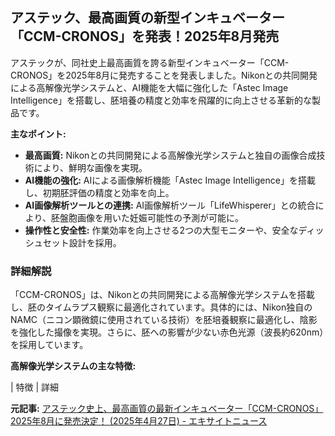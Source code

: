 ## アステック、最高画質の新型インキュベーター「CCM-CRONOS」を発表！2025年8月発売

アステックが、同社史上最高画質を誇る新型インキュベーター「CCM-CRONOS」を2025年8月に発売することを発表しました。Nikonとの共同開発による高解像光学システムと、AI機能を大幅に強化した「Astec Image Intelligence」を搭載し、胚培養の精度と効率を飛躍的に向上させる革新的な製品です。

**主なポイント:**

* **最高画質:** Nikonとの共同開発による高解像光学システムと独自の画像合成技術により、鮮明な画像を実現。
* **AI機能の強化:** AIによる画像解析機能「Astec Image Intelligence」を搭載し、初期胚評価の精度と効率を向上。
* **AI画像解析ツールとの連携:** AI画像解析ツール「LifeWhisperer」との統合により、胚盤胞画像を用いた妊娠可能性の予測が可能に。
* **操作性と安全性:** 作業効率を向上させる2つの大型モニターや、安全なディッシュセット設計を採用。

### 詳細解説

「CCM-CRONOS」は、Nikonとの共同開発による高解像光学システムを搭載し、胚のタイムラプス観察に最適化されています。具体的には、Nikon独自のNAMC（ニコン顕微鏡に使用されている技術）を胚培養観察に最適化し、陰影を強化した撮像を実現。さらに、胚への影響が少ない赤色光源（波長約620nm）を採用しています。

**高解像光学システムの主な特徴:**

| 特徴 | 詳細 

**元記事:** [アステック史上、最高画質の最新インキュベーター「CCM-CRONOS」2025年8月に発売決定！ (2025年4月27日) - エキサイトニュース](https://www.excite.co.jp/news/article/Prtimes_2025-04-27-87752-10/)